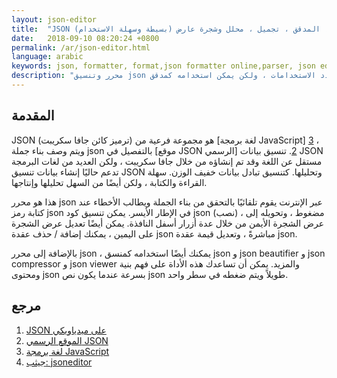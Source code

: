 ```yaml
---
layout: json-editor
title:  "JSON متعددة الوظائف المحرر: المنسق ، الضاغطة ، المدقق ، تجميل ، محلل وشجرة عارض (بسيطة وسهلة الاستخدام)"
date:   2018-09-10 08:20:24 +0800
permalink: /ar/json-editor.html
language: arabic
keywords: json, formatter, format,json formatter online,parser, json editor online, online json editor, treeview, json parser, json parser online, json formatter 
description: "محرر وتنسيق json عبر الإنترنت متعدد الاستخدامات ، ولكن يمكن استخدامه كمدقق json ، و json viewer ، و json محلل ، و json beautifier ، و json editor"
---
```


## المقدمة 

JSON (ترميز كائن جافا سكريبت) هو مجموعة فرعية من [لغة برمجة JavaScript] [3] ، ويتم وصف بناء جملة json بالتفصيل في [موقع JSON الرسمي] [2].
تنسيق بيانات JSON مستقل عن اللغة وقد تم إنشاؤه من خلال جافا سكريبت ، ولكن العديد من لغات البرمجة تدعم حاليًا إنشاء بيانات تنسيق JSON وتحليلها. كتنسيق تبادل بيانات خفيف الوزن. سهلة القراءة والكتابة ، ولكن أيضًا من السهل تحليلها وإنتاجها.

هذا هو محرر json عبر الإنترنت يقوم تلقائيًا بالتحقق من بناء الجملة ويطالب الأخطاء عند كتابة رمز json في الإطار الأيسر. يمكن تنسيق كود json (نصب) ، مضغوط ، وتحويله إلى عرض الشجرة الأيمن من خلال عدة أزرار أسفل النافذة.
يمكن أيضًا تعديل عرض الشجرة على اليمين ، يمكنك إضافة / حذف عقدة json مباشرةً ، وتعديل قيمة عقدة json.

بالإضافة إلى محرر json ، يمكنك أيضًا استخدامه كمنسق json و json beautifier و json compressor و json viewer والمزيد.
يمكن أن تساعدك هذه الأداة على فهم بنية ومحتوى json بسرعة عندما يكون نص json طويلاً ويتم ضغطه في سطر واحد.

## مرجع 

1. [JSON على ميدياويكي][1]
2. [الموقع الرسمي JSON][2]
3. [لغة برمجة JavaScript][3]
4. [جيثب: jsoneditor][4]

[1]: https://en.wikipedia.org/wiki/JSON "JSON wiki" 
[2]: https://www.json.org/ "JSON official website"
[3]: http://javascript.crockford.com/ "JavaScript Programming Language"
[4]: https://github.com/josdejong/jsoneditor "github: jsoneditor"
